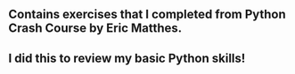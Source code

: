 ## Contains exercises that I completed from Python Crash Course by Eric Matthes. 
## I did this to review my basic Python skills!
